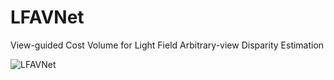 # LFAVNet
View-guided Cost Volume for Light Field Arbitrary-view Disparity Estimation


![LFAVNet](./LFAVNet.gif)

